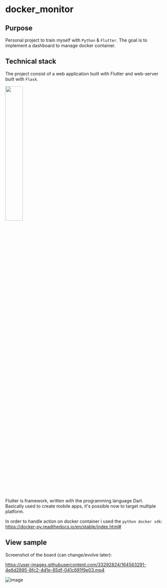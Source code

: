 # docker_monitor

## Purpose
Personal project to train myself with `Python` & `Flutter`.
The goal is to implement a dashboard to manage docker container.

## Technical stack
The project consist of a web application built with Flutter and web-server built with `Flask`.



<div align="left" width="100%">
    <img width="33%" src="[https://i.stack.imgur.com/RJj4x.png](https://user-images.githubusercontent.com/33292824/209481807-5d99a426-6617-4f2a-a13a-f5dcecf0981f.png)">
    <p>Flutter is framework, written with the programming language Dart.<br/>Basically used to create mobile apps, it's possible now to target multiple platform.</p>
</div>



In order to handle action on docker container i used the `python docker sdk`: https://docker-py.readthedocs.io/en/stable/index.html#

## View sample
Screenshot of the board (can change/evolve later):



https://user-images.githubusercontent.com/33292824/164563291-4e6d2895-8fc2-4d1e-85df-041c691f9e03.mp4


![image](https://user-images.githubusercontent.com/33292824/181935982-8df27423-7cc3-4cec-8de6-7cf2f8e0bb51.png)

